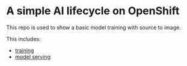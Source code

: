 # A simple AI lifecycle on OpenShift

This repo is used to show a basic model training with source to image. 

This includes:

- [training](train.py)
- [model serving](app.py)
